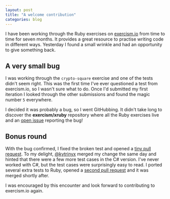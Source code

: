 ```yaml
---
layout: post
title: "A welcome contribution"
categories: blog
---
```

I have been working through the Ruby exercises on [exercism.io] from time to time for seven months. It provides a great resource to practise writing code in different ways. Yesterday I found a small wrinkle and had an opportunity to give something back.

## A very small bug

I was working through the `crypto-square` exercise and one of the tests didn't seem right. This was the first time I've ever questioned a test from exercism.io, so I wasn't sure what to do. Once I'd submitted my first iteration I looked through the other submissions and found the magic number `5` everywhere.

I decided it was probably a bug, so I went GitHubbing. It didn't take long to discover the **exercism/xruby** repository where all the Ruby exercises live and an [open issue] reporting the bug!

## Bonus round

With the bug confirmed, I fixed the broken test and opened a [tiny pull request]. To my delight, [@kytrinyx] merged my change the same day and hinted that there were a few more test cases in the C# version. I've never worked with C#, but the test cases were surprisingly easy to read. I ported several extra tests to Ruby, opened a [second pull request] and it was merged shortly after.

I was encouraged by this encounter and look forward to contributing to exercism.io again.

[exercism.io]: http://exercism.io
[open issue]: https://github.com/exercism/xruby/issues/37
[tiny pull request]: https://github.com/exercism/xruby/pull/54
[@kytrinyx]: https://twitter.com/kytrinyx
[second pull request]: https://github.com/exercism/xruby/pull/55
